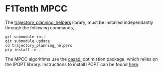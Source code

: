 # F1Tenth MPCC

The [trajectory_planning_helpers](https://github.com/TUMFTM/trajectory_planning_helpers.git) library, must be installed independantly through the following commands, 
```
git submodule init
git submodule update
cd trajectory_planning_helpers
pip install -e .
```

The MPCC algorithms use the [casadi](https://web.casadi.org/python-api/) optimistion package, which relies on the IPOPT library. Instructions to install IPOPT can be found [here]().